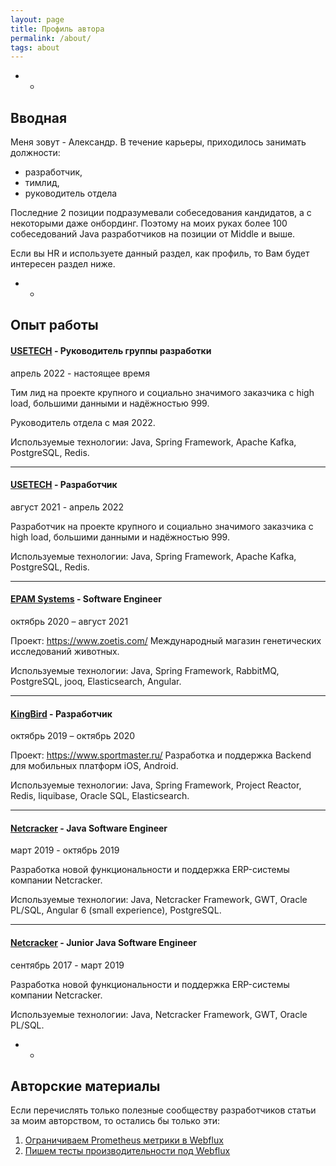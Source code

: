 ```yaml
---
layout: page
title: Профиль автора
permalink: /about/
tags: about
---
```


* *

## Вводная

Меня зовут - Александр.
В течение карьеры, приходилось занимать должности:
- разработчик,
- тимлид,
- руководитель отдела

Последние 2 позиции подразумевали собеседования кандидатов, а с некоторыми даже онбординг. 
Поэтому на моих руках более 100 собеседований Java разработчиков на позиции от Middle и выше.

Если вы HR и используете данный раздел, как профиль, то Вам будет интересен раздел ниже.

* *

## Опыт работы

#### [USETECH](https://usetech.ru) - Руководитель группы разработки
aпрель 2022 - настоящее время

Тим лид на проекте крупного и социально значимого заказчика c high load, большими данными и надёжностью 999.

Руководитель отдела с мая 2022.

Используемые технологии: Java, Spring Framework, Apache Kafka, PostgreSQL, Redis.

* * *

#### [USETECH](https://usetech.ru) - Разработчик
август 2021 - aпрель 2022

Разработчик на проекте крупного и социально значимого заказчика c high load, большими данными и надёжностью 999.

Используемые технологии: Java, Spring Framework, Apache Kafka, PostgreSQL, Redis.

* * *

#### [EPAM Systems](https://www.epam.com/) - Software Engineer
октябрь 2020 – август 2021

Проект: https://www.zoetis.com/
Международный магазин генетических исследований животных.

Используемые технологии: Java, Spring Framework, RabbitMQ, PostgreSQL, jooq, Elasticsearch, Angular.

* * *

#### [KingBird](https://www.kingbird.ru) - Разработчик
октябрь 2019 – октябрь 2020

Проект: https://www.sportmaster.ru/
Разработка и поддержка Backend для мобильных платформ iOS, Android.


Используемые технологии: Java, Spring Framework, Project Reactor, Redis, liquibase, Oracle SQL, Elasticsearch.

* * *

#### [Netcracker](https://www.netcracker.com) - Java Software Engineer
март 2019 - октябрь 2019

Разработка новой функциональности и поддержка ERP-системы компании Netcracker.

Используемые технологии: Java, Netcracker Framework, GWT, Oracle PL/SQL, Angular 6 (small experience), PostgreSQL.

* * *

#### [Netcracker](https://www.netcracker.com) - Junior Java Software Engineer
cентябрь 2017 - март 2019

Разработка новой функциональности и поддержка ERP-системы компании Netcracker.

Используемые технологии: Java, Netcracker Framework, GWT, Oracle PL/SQL.

* *

## Авторские материалы

Если перечислять только полезные сообществу разработчиков статьи за моим авторством, то остались бы только эти:

1. [Ограничиваем Prometheus метрики в Webflux](https://habr.com/ru/post/662177)
2. [Пишем тесты производительности под Webflux](https://habr.com/ru/company/usetech/blog/680948)